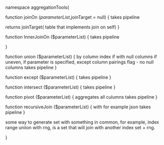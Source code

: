 ﻿namespace aggregationTools{

function joinOn ($parameterList,$joinTarget = null) 
{
takes pipeline

returns joinTarget( table that implements join on self)
}

function InnerJoinOn ($parameterList) 
{
takes pipeline

}

function union ($parameterList) 
{
by column index if with null columns if uneven, 
if parameter is specified, except column pairings
flag - no null columns
takes pipeline
}


function except ($parameterList) 
{
takes pipeline
}


function intersect ($parameterList) 
{
takes pipeline
}


function pivot ($parameterList) 
{
aggregates all culumns 
takes pipeline
}

function recursiveJoin ($parameterList) 
{
with for example json
takes pipeline
}

some way to generate set with something in common, for example, index range uniion with rng, is a set that will join with another index set + rng.

}


